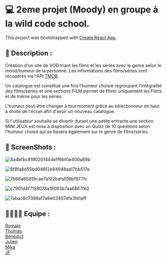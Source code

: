 # 💻 2eme projet (Moody) en groupe à la wild code school.

This project was bootstrapped with [Create React App](https://github.com/facebook/create-react-app).

## 📝 Description : 

Création d'un site de VOD triant les films et les séries avec le genre selon le mood/humeur de la personne.
Les informations des films/séries sont récupérés via l'API [TMDB](https://www.themoviedb.org/?language=fr).

Un catalogue est constitué une fois l'humeur choisie regroupant l'intégralité des films/séries et une sections FILM permet de filtrer uniquement les Films et de même pour les séries.

L'humeur peut-être changer à tout moment grâce au sélectionneur en haut à droite de l'écran afin d'avoir un nouveau catalogue.

Si l'utilisateur souhaite se divertir durant une petite entracte une section MINI JEUX est mise à disposition avec un Quizz de 10 questions selon l'humeur choisit qui se basera également sur le genre de films/séries.

## 📸 ScreenShots : 

![4a4bfbc8190201444eff6bf0e400a89b](https://user-images.githubusercontent.com/89353029/153375351-fde56e4b-3e9a-4fa7-b2b1-1a94b0a1fdbb.png)

![8f8fa8d55bd046f2e84948aa17bb517e](https://user-images.githubusercontent.com/89353029/153375399-d9566f4a-9df6-4ed7-b04c-9936b71b9441.jpg)

![7b98a65919cae7a122bafaf06bf977fc](https://user-images.githubusercontent.com/89353029/153375413-75423104-3d9f-4c85-9f1d-46336bd63d32.jpg)

![c7901d4f7158078a19093b7aa6867f62](https://user-images.githubusercontent.com/89353029/153375424-63225c11-04bd-4e34-a0c7-247bfbb4bcbc.jpg)

![7abac8c7396af7a8e03407efa3fe1aff](https://user-images.githubusercontent.com/89353029/153375439-80fb4c03-7999-4f76-9c94-8e007955f091.png)

## 👨‍👨‍👦‍👦 Equipe : 

[Romain](https://github.com/Msx-r) <br>
[Thomas](https://github.com/MunschThomas) <br>
[Bénédict](https://github.com/Benedct-Laurain) <br>
[Julien](https://github.com/jartacho) <br>
[Mika](https://github.com/Mickaseg) <br>
[JF](https://github.com/GratadeJF) <br>
